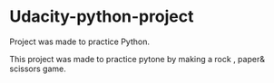 # Udacity-python-project
Project was made to practice Python.

This project was made to practice pytone by making a rock , paper& scissors game.
